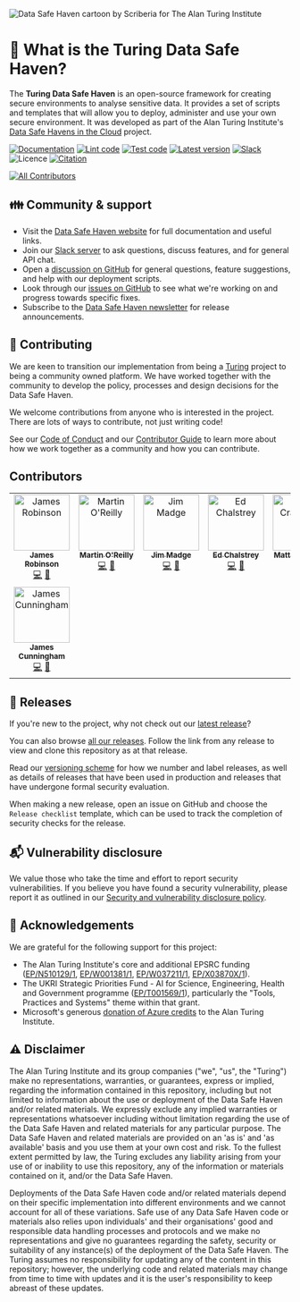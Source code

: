 ![Data Safe Haven cartoon by Scriberia for The Alan Turing Institute](docs/source/_static/scriberia_diagram.jpg)

# :eyes: What is the Turing Data Safe Haven?

The **Turing Data Safe Haven** is an open-source framework for creating secure environments to analyse sensitive data.
It provides a set of scripts and templates that will allow you to deploy, administer and use your own secure environment.
It was developed as part of the Alan Turing Institute's [Data Safe Havens in the Cloud](https://www.turing.ac.uk/research/research-projects/data-safe-havens-cloud) project.

[![Documentation](https://readthedocs.org/projects/data-safe-haven/badge/?version=latest)](https://data-safe-haven.readthedocs.io/en/latest/?badge=latest)
[![Lint code](https://github.com/alan-turing-institute/data-safe-haven/actions/workflows/lint_code.yaml/badge.svg)](https://github.com/alan-turing-institute/data-safe-haven/actions/workflows/lint_code.yaml)
[![Test code](https://github.com/alan-turing-institute/data-safe-haven/actions/workflows/test_code.yaml/badge.svg)](https://github.com/alan-turing-institute/data-safe-haven/actions/workflows/test_code.yaml)
[![Latest version](https://img.shields.io/github/v/release/alan-turing-institute/data-safe-haven?style=flat&label=Latest&color=%234B78E6)](https://github.com/alan-turing-institute/data-safe-haven/releases)
[![Slack](https://img.shields.io/badge/Join%20us!-yellow?style=flat&logo=slack&logoColor=white&labelColor=4A154B&label=Slack)](https://join.slack.com/t/turingdatasafehaven/signup)
![Licence](https://img.shields.io/github/license/alan-turing-institute/data-safe-haven)
[![Citation](https://img.shields.io/badge/citation-cite%20this%20project-informational)](https://github.com/alan-turing-institute/data-safe-haven/blob/develop/CITATION.cff)
<!-- ALL-CONTRIBUTORS-BADGE:START - Do not remove or modify this section -->
[![All Contributors](https://img.shields.io/badge/all_contributors-8-orange.svg?style=flat-square)](#contributors-)
<!-- ALL-CONTRIBUTORS-BADGE:END -->

## :family: Community & support

- Visit the [Data Safe Haven website](https://data-safe-haven.readthedocs.io) for full documentation and useful links.
- Join our [Slack server](https://join.slack.com/t/turingdatasafehaven/shared_invite/zt-104oyd8wn-DyOufeaAQFiJDlG5dDGk~w) to ask questions, discuss features, and for general API chat.
- Open a [discussion on GitHub](https://github.com/alan-turing-institute/data-safe-haven/discussions) for general questions, feature suggestions, and help with our deployment scripts.
- Look through our [issues on GitHub](https://github.com/alan-turing-institute/data-safe-haven/issues) to see what we're working on and progress towards specific fixes.
- Subscribe to the [Data Safe Haven newsletter](https://tinyletter.com/turingdatasafehaven) for release announcements.

## :open_hands: Contributing

We are keen to transition our implementation from being a [Turing](https://www.turing.ac.uk/) project to being a community owned platform.
We have worked together with the community to develop the policy, processes and design decisions for the Data Safe Haven.

We welcome contributions from anyone who is interested in the project.
There are lots of ways to contribute, not just writing code!

See our [Code of Conduct](CODE_OF_CONDUCT.md) and our [Contributor Guide](CONTRIBUTING.md) to learn more about how we work together as a community and how you can contribute.

## Contributors

<!-- ALL-CONTRIBUTORS-LIST:START - Do not remove or modify this section -->
<!-- prettier-ignore-start -->
<!-- markdownlint-disable -->
<table>
  <tbody>
    <tr>
      <td align="center" valign="top" width="14.28%"><a href="https://github.com/jemrobinson"><img src="https://avatars.githubusercontent.com/u/3502751?v=4?s=100" width="100px;" alt="James Robinson"/><br /><sub><b>James Robinson</b></sub></a><br /><a href="https://github.com/alan-turing-institute/data-safe-haven/commits?author=jemrobinson" title="Code">💻</a> <a href="https://github.com/alan-turing-institute/data-safe-haven/commits?author=jemrobinson" title="Documentation">📖</a></td>
      <td align="center" valign="top" width="14.28%"><a href="https://github.com/martintoreilly"><img src="https://avatars.githubusercontent.com/u/21147592?v=4?s=100" width="100px;" alt="Martin O'Reilly"/><br /><sub><b>Martin O'Reilly</b></sub></a><br /><a href="https://github.com/alan-turing-institute/data-safe-haven/commits?author=martintoreilly" title="Code">💻</a> <a href="https://github.com/alan-turing-institute/data-safe-haven/commits?author=martintoreilly" title="Documentation">📖</a></td>
      <td align="center" valign="top" width="14.28%"><a href="https://github.com/JimMadge"><img src="https://avatars.githubusercontent.com/u/23616154?v=4?s=100" width="100px;" alt="Jim Madge"/><br /><sub><b>Jim Madge</b></sub></a><br /><a href="https://github.com/alan-turing-institute/data-safe-haven/commits?author=JimMadge" title="Code">💻</a> <a href="https://github.com/alan-turing-institute/data-safe-haven/commits?author=JimMadge" title="Documentation">📖</a></td>
      <td align="center" valign="top" width="14.28%"><a href="http://edchalstrey.com/"><img src="https://avatars.githubusercontent.com/u/5486164?v=4?s=100" width="100px;" alt="Ed Chalstrey"/><br /><sub><b>Ed Chalstrey</b></sub></a><br /><a href="https://github.com/alan-turing-institute/data-safe-haven/commits?author=edwardchalstrey1" title="Code">💻</a> <a href="https://github.com/alan-turing-institute/data-safe-haven/commits?author=edwardchalstrey1" title="Documentation">📖</a></td>
      <td align="center" valign="top" width="14.28%"><a href="https://github.com/craddm"><img src="https://avatars.githubusercontent.com/u/5796417?v=4?s=100" width="100px;" alt="Matt Craddock"/><br /><sub><b>Matt Craddock</b></sub></a><br /><a href="https://github.com/alan-turing-institute/data-safe-haven/commits?author=craddm" title="Code">💻</a> <a href="https://github.com/alan-turing-institute/data-safe-haven/commits?author=craddm" title="Documentation">📖</a></td>
      <td align="center" valign="top" width="14.28%"><a href="https://github.com/tomdoel"><img src="https://avatars.githubusercontent.com/u/4216900?v=4?s=100" width="100px;" alt="Tom Doel"/><br /><sub><b>Tom Doel</b></sub></a><br /><a href="https://github.com/alan-turing-institute/data-safe-haven/commits?author=tomdoel" title="Code">💻</a> <a href="https://github.com/alan-turing-institute/data-safe-haven/commits?author=tomdoel" title="Documentation">📖</a></td>
      <td align="center" valign="top" width="14.28%"><a href="https://github.com/OscartGiles"><img src="https://avatars.githubusercontent.com/u/12784013?v=4?s=100" width="100px;" alt="Oscar T Giles"/><br /><sub><b>Oscar T Giles</b></sub></a><br /><a href="https://github.com/alan-turing-institute/data-safe-haven/commits?author=OscartGiles" title="Code">💻</a> <a href="https://github.com/alan-turing-institute/data-safe-haven/commits?author=OscartGiles" title="Documentation">📖</a></td>
    </tr>
    <tr>
      <td align="center" valign="top" width="14.28%"><a href="https://github.com/james-c"><img src="https://avatars.githubusercontent.com/u/150765?v=4?s=100" width="100px;" alt="James Cunningham"/><br /><sub><b>James Cunningham</b></sub></a><br /><a href="https://github.com/alan-turing-institute/data-safe-haven/commits?author=james-c" title="Code">💻</a> <a href="https://github.com/alan-turing-institute/data-safe-haven/commits?author=james-c" title="Documentation">📖</a></td>
    </tr>
  </tbody>
</table>

<!-- markdownlint-restore -->
<!-- prettier-ignore-end -->

<!-- ALL-CONTRIBUTORS-LIST:END -->

## :cake: Releases

If you're new to the project, why not check out our [latest release](https://github.com/alan-turing-institute/data-safe-haven/releases/latest)?

You can also browse [all our releases](https://github.com/alan-turing-institute/data-safe-haven/releases).
Follow the link from any release to view and clone this repository as at that release.

Read our [versioning scheme](VERSIONING.md) for how we number and label releases, as well as details of releases that have been used in production and releases that have undergone formal security evaluation.

When making a new release, open an issue on GitHub and choose the `Release checklist` template, which can be used to track the completion of security checks for the release.

## :mailbox_with_mail: Vulnerability disclosure

We value those who take the time and effort to report security vulnerabilities.
If you believe you have found a security vulnerability, please report it as outlined in our [Security and vulnerability disclosure policy](SECURITY.md).

## :bow: Acknowledgements

We are grateful for the following support for this project:

- The Alan Turing Institute's core and additional EPSRC funding ([EP/N510129/1](https://gtr.ukri.org/projects?ref=EP%2FN510129%2F1), [EP/W001381/1](https://gtr.ukri.org/projects?ref=EP%2FW001381%2F1), [EP/W037211/1](https://gtr.ukri.org/projects?ref=EP%2FW037211%2F1), [EP/X03870X/1](https://gtr.ukri.org/projects?ref=EP%2FX03870X%2F1)).
- The UKRI Strategic Priorities Fund - AI for Science, Engineering, Health and Government programme ([EP/T001569/1](https://gow.epsrc.ukri.org/NGBOViewGrant.aspx?GrantRef=EP/T001569/1)), particularly the "Tools, Practices and Systems" theme within that grant.
- Microsoft's generous [donation of Azure credits](https://www.microsoft.com/en-us/research/blog/microsoft-accelerates-data-science-at-the-alan-turing-institute-with-5m-in-cloud-computing-credits/) to the Alan Turing Institute.

## :warning: Disclaimer

The Alan Turing Institute and its group companies ("we", "us", the "Turing") make no representations, warranties, or guarantees, express or implied, regarding the information contained in this repository, including but not limited to information about the use or deployment of the Data Safe Haven and/or related materials.
We expressly exclude any implied warranties or representations whatsoever including without limitation regarding the use of the Data Safe Haven and related materials for any particular purpose.
The Data Safe Haven and related materials are provided on an 'as is' and 'as available' basis and you use them at your own cost and risk.
To the fullest extent permitted by law, the Turing excludes any liability arising from your use of or inability to use this repository, any of the information or materials contained on it, and/or the Data Safe Haven.

Deployments of the Data Safe Haven code and/or related materials depend on their specific implementation into different environments and we cannot account for all of these variations.
Safe use of any Data Safe Haven code or materials also relies upon individuals' and their organisations' good and responsible data handling processes and protocols and we make no representations and give no guarantees regarding the safety, security or suitability of any instance(s) of the deployment of the Data Safe Haven.
The Turing assumes no responsibility for updating any of the content in this repository; however, the underlying code and related materials may change from time to time with updates and it is the user's responsibility to keep abreast of these updates.
